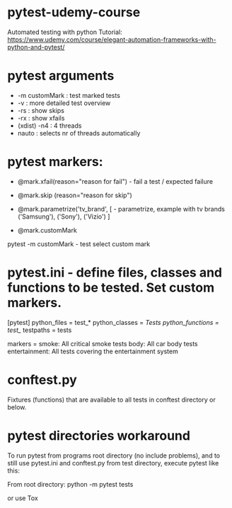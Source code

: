 # pytest-udemy-course

Automated testing with python
Tutorial: https://www.udemy.com/course/elegant-automation-frameworks-with-python-and-pytest/


# pytest arguments 

- -m customMark : test marked tests
- -v : more detailed test overview 
- -rs : show skips
- -rx : show xfails
- (xdist) -n4 : 4 threads 
- nauto : selects nr of threads automatically


# pytest markers:
- @mark.xfail(reason="reason for fail") - fail a test / expected failure
- @mark.skip (reason="reason for skip")

- @mark.parametrize('tv_brand', [           - parametrize, example with tv brands
    ('Samsung'),
    ('Sony'),
    ('Vizio')
    ]

- @mark.customMark

pytest -m customMark    - test select custom mark


# pytest.ini - define files, classes and functions to be tested. Set custom markers.
[pytest]
python_files = test_*
python_classes = *Tests
python_functions = test_*
testpaths = tests

markers =
    smoke: All critical smoke tests
    body: All car body tests
    entertainment: All tests covering the entertainment system
    
    
# conftest.py 

Fixtures (functions) that are available to all tests in conftest directory or below.


# pytest directories workaround

To run pytest from programs root directory (no include problems),
and to still use pytest.ini and conftest.py from test directory, execute pytest like this:

From root directory: python -m pytest tests

or use Tox
